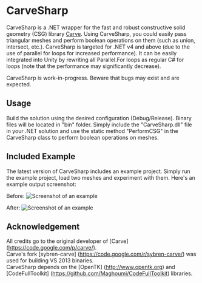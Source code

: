 CarveSharp
==========

CarveSharp is a .NET wrapper for the fast and robust constructive solid geometry (CSG) library [Carve](https://code.google.com/p/carve/). Using CarveSharp, you could easily pass triangular meshes and perform boolean operations on them (such as union, intersect, etc.). CarveSharp is targeted for .NET v4 and above (due to the use of parallel for loops for increased performance). It can be easily integrated into Unity by rewriting all Parallel.For loops as regular C# for loops (note that the performance may significantly decrease).

CarveSharp is work-in-progress. Beware that bugs may exist and are expected.

## Usage
Build the solution using the desired configuration (Debug/Release). Binary files will be located in "bin" folder. Simply include the "CarveSharp.dll" file in your .NET solution and use the static method "PerformCSG" in the CarveSharp class to perform boolean operations on meshes.

## Included Example
The latest version of CarveSharp includes an example project. Simply run the example project, load two meshes and experiment with them.
Here's an example output screenshot:  

Before:
![Screenshot of an example](https://www.maghoumi.com/Images/CarveSharp/2.png)

After:
![Screenshot of an example](https://www.maghoumi.com/Images/CarveSharp/4.png)

## Acknowledgement
All credits go to the original developer of [Carve] (https://code.google.com/p/carve/).    
Carve's fork [sybren-carve] (https://code.google.com/r/sybren-carve/) was used for building VS 2013 binaries.  
CarveSharp depends on the [OpenTK] (http://www.opentk.org) and [CodeFullToolkit] (https://github.com/Maghoumi/CodeFullToolkit) libraries.
